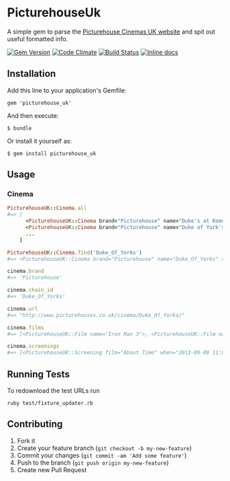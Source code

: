 # PicturehouseUk

A simple gem to parse the [Picturehouse Cinemas UK website](http://picturehouses.com) and spit out useful formatted info.

[![Gem Version](https://badge.fury.io/rb/picturehouse_uk.png)](http://badge.fury.io/rb/picturehouse_uk)
[![Code Climate](https://codeclimate.com/github/andycroll/picturehouse_uk.png)](https://codeclimate.com/github/andycroll/picturehouse_uk)
[![Build Status](https://travis-ci.org/andycroll/picturehouse_uk.png?branch=master)](https://travis-ci.org/andycroll/picturehouse_uk)
[![Inline docs](http://inch-ci.org/github/andycroll/picturehouse_uk.png)](http://inch-ci.org/github/andycroll/picturehouse_uk)

## Installation

Add this line to your application's Gemfile:

    gem 'picturehouse_uk'

And then execute:

    $ bundle

Or install it yourself as:

    $ gem install picturehouse_uk

## Usage

### Cinema

``` ruby
PicturehouseUK::Cinema.all
#=> [
      <PicturehouseUK::Cinema brand="Picturehouse" name="Duke's at Komedia" slug="dukes-at-komedia" chain_id="Dukes_At_Komedia" url="...">,
      <PicturehouseUK::Cinema brand="Picturehouse" name="Duke of York's" slug="duke-of-yorks" chain_id="Duke_Of_Yorks" url="...">,
      ...
    ]

PicturehouseUK::Cinema.find('Duke_Of_Yorks')
#=> <PicturehouseUK::Cinema brand="Picturehouse" name="Duke_Of_Yorks" slug="duke-of-yorks" address="..." chain_id="Duke_Of_Yorks" url="...">

cinema.brand
#=> 'Picturehouse'

cinema.chain_id
#=> 'Duke_Of_Yorks'

cinema.url
#=> "http://www.picturehouses.co.uk/cinema/Duke_Of_Yorks/"

cinema.films
#=> [<PicturehouseUK::Film name="Iron Man 3">, <PicturehouseUK::Film name="Star Trek: Into Darkness">]

cinema.screenings
#=> [<PicturehouseUK::Screening film="About Time" when="2013-09-09 11:00 UTC" varient="3d">, <PicturehouseUK::Screening film="Iron Man 3" when="2013-09-09 13:50 UTC" varient="kids">, <PicturehouseUK::Screening ..>, <PicturehouseUK::Screening ...>]

```

## Running Tests

To redownload the test URLs run

```
ruby test/fixture_updater.rb
```

## Contributing

1. Fork it
2. Create your feature branch (`git checkout -b my-new-feature`)
3. Commit your changes (`git commit -am 'Add some feature'`)
4. Push to the branch (`git push origin my-new-feature`)
5. Create new Pull Request
